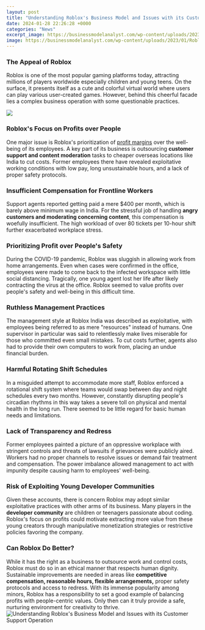 ```yaml
---
layout: post
title: "Understanding Roblox's Business Model and Issues with its Customer Support Operation"
date: 2024-01-28 22:26:28 +0000
categories: "News"
excerpt_image: https://businessmodelanalyst.com/wp-content/uploads/2023/01/Roblox-business-model01-1536x864.png
image: https://businessmodelanalyst.com/wp-content/uploads/2023/01/Roblox-business-model01-1536x864.png
---
```


### The Appeal of Roblox
Roblox is one of the most popular gaming platforms today, attracting millions of players worldwide especially children and young teens. On the surface, it presents itself as a cute and colorful virtual world where users can play various user-created games. However, behind this cheerful facade lies a complex business operation with some questionable practices.

![](https://businessmodelanalyst.com/wp-content/uploads/2023/01/Roblox-Business-Model-Canvas.jpg)
### Roblox's Focus on Profits over People 
One major issue is Roblox's prioritization of [profit margins](https://store.fi.io.vn/game-controller-christmas-for-video-gamers-boys-kids-455/women&) over the well-being of its employees. A key part of its business is outsourcing **customer support and content moderation** tasks to cheaper overseas locations like India to cut costs. Former employees there have revealed exploitative working conditions with low pay, long unsustainable hours, and a lack of proper safety protocols. 
### Insufficient Compensation for Frontline Workers
Support agents reported getting paid a mere $400 per month, which is barely above minimum wage in India. For the stressful job of handling **angry customers and moderating concerning content**, this compensation is woefully insufficient. The high workload of over 80 tickets per 10-hour shift further exacerbated workplace stress. 
### Prioritizing Profit over People's Safety
During the COVID-19 pandemic, Roblox was sluggish in allowing work from home arrangements. Even when cases were confirmed in the office, employees were made to come back to the infected workspace with little social distancing. Tragically, one young agent lost her life after likely contracting the virus at the office. Roblox seemed to value profits over people's safety and well-being in this difficult time.
### Ruthless Management Practices
The management style at Roblox India was described as exploitative, with employees being referred to as mere "resources" instead of humans. One supervisor in particular was said to relentlessly make lives miserable for those who committed even small mistakes. To cut costs further, agents also had to provide their own computers to work from, placing an undue financial burden. 
### Harmful Rotating Shift Schedules 
In a misguided attempt to accommodate more staff, Roblox enforced a rotational shift system where teams would swap between day and night schedules every two months. However, constantly disrupting people's circadian rhythms in this way takes a severe toll on physical and mental health in the long run. There seemed to be little regard for basic human needs and limitations.
### Lack of Transparency and Redress 
Former employees painted a picture of an oppressive workplace with stringent controls and threats of lawsuits if grievances were publicly aired. Workers had no proper channels to resolve issues or demand fair treatment and compensation. The power imbalance allowed management to act with impunity despite causing harm to employees' well-being.
### Risk of Exploiting Young Developer Communities
Given these accounts, there is concern Roblox may adopt similar exploitative practices with other arms of its business. Many players in the **developer community** are children or teenagers passionate about coding. Roblox's focus on profits could motivate extracting more value from these young creators through manipulative monetization strategies or restrictive policies favoring the company. 
### Can Roblox Do Better?
While it has the right as a business to outsource work and control costs, Roblox must do so in an ethical manner that respects human dignity. Sustainable improvements are needed in areas like **competitive compensation, reasonable hours, flexible arrangements,** proper safety protocols and access to redress. With its immense popularity among minors, Roblox has a responsibility to set a good example of balancing profits with people-centric values. Only then can it truly provide a safe, nurturing environment for creativity to thrive.
![Understanding Roblox's Business Model and Issues with its Customer Support Operation](https://businessmodelanalyst.com/wp-content/uploads/2023/01/Roblox-business-model01-1536x864.png)